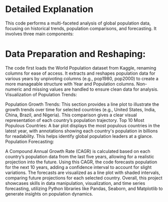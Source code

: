 # Detailed Explanation
This code performs a multi-faceted analysis of global population data, focusing on historical trends, population comparisons, and forecasting. It involves three main components:

# Data Preparation and Reshaping:

The code first loads the World Population dataset from Kaggle, renaming columns for ease of access.
It extracts and reshapes population data for various years by unpivoting columns (e.g., pop1980, pop2000) to create a more manageable structure with Year and Population columns.
Non-numeric and missing values are handled to ensure clean data for analysis.
Visualization of Population Trends:

Population Growth Trends: This section provides a line plot to illustrate the growth trends over time for selected countries (e.g., United States, India, China, Brazil, and Nigeria). This comparison gives a clear visual representation of each country’s population trajectory.
Top 10 Most Populous Countries: A bar plot displays the most populous countries in the latest year, with annotations showing each country's population in billions for readability. This helps identify global population leaders at a glance.
Population Forecasting:

A Compound Annual Growth Rate (CAGR) is calculated based on each country’s population data from the last five years, allowing for a realistic projection into the future.
Using this CAGR, the code forecasts population for the next 10 years, adding a confidence interval to account for slight variations.
The forecasts are visualized as a line plot with shaded intervals, comparing future projections for each selected country.
Overall, this project showcases skills in data manipulation, visualization, and time series forecasting, utilizing Python libraries like Pandas, Seaborn, and Matplotlib to generate insights on population dynamics.
